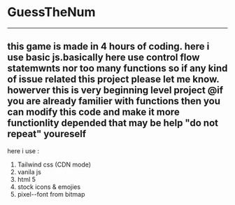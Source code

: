 # GuessTheNum
-----------------------------------------------------------------------------------
this game is made in 4 hours of coding. here i use basic js.basically here use control flow statemwnts nor too many functions so if any kind of issue related this project please let me know.
howerver this is very beginning level project
@if you are already familier with functions then you can modify this code and make it more functionlity depended that may be help "do not repeat" youreself
-------------------------------------------------------------------------------------
here i use :
1. Tailwind css (CDN mode)
2. vanila js
3. html 5
4. stock icons & emojies
5. pixel--font from bitmap
